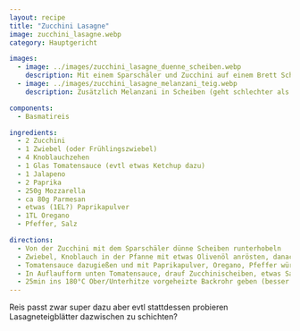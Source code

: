 ```yaml
---
layout: recipe
title: "Zucchini Lasagne"
image: zucchini_lasagne.webp
category: Hauptgericht

images:
  - image: ../images/zucchini_lasagne_duenne_scheiben.webp
    description: Mit einem Sparschäler und Zucchini auf einem Brett Scheiben runterhobeln (nicht mit der flachen Seite am Brett sonst sind die letzten Scheiben schwieriger)
  - image: ../images/zucchini_lasagne_melanzani_teig.webp
    description: Zusätzlich Melanzani in Scheiben (geht schlechter als Zucchini weil weicher) und statt Reis Lasagneblätter geschichtet. War auch sehr gut aber ähnlicher einer klassischen Lasagne und weniger flüssig

components:
  - Basmatireis

ingredients:
  - 2 Zucchini
  - 1 Zwiebel (oder Frühlingszwiebel)
  - 4 Knoblauchzehen
  - 1 Glas Tomatensauce (evtl etwas Ketchup dazu)
  - 1 Jalapeno
  - 2 Paprika
  - 250g Mozzarella
  - ca 80g Parmesan
  - etwas (1EL?) Paprikapulver
  - 1TL Oregano
  - Pfeffer, Salz

directions:
  - Von der Zucchini mit dem Sparschäler dünne Scheiben runterhobeln
  - Zwiebel, Knoblauch in der Pfanne mit etwas Olivenöl anrösten, danach geschnittenen Paprika dazu
  - Tomatensauce dazugießen und mit Paprikapulver, Oregano, Pfeffer würzen und kurz aufkochen
  - In Auflaufform unten Tomatensauce, drauf Zucchinischeiben, etwas Salz, Parmesan bzw Mozarella, Tomatensauce, ... bis alle Zutaten aufgebraucht sind (ganz oben sind Zucchini und darauf Mozzarella)
  - 25min ins 180°C Ober/Unterhitze vorgeheizte Backrohr geben (besser 200°C und vorerst nur 20min testen)
---
```


Reis passt zwar super dazu aber evtl stattdessen probieren Lasagneteigblätter dazwischen zu schichten?